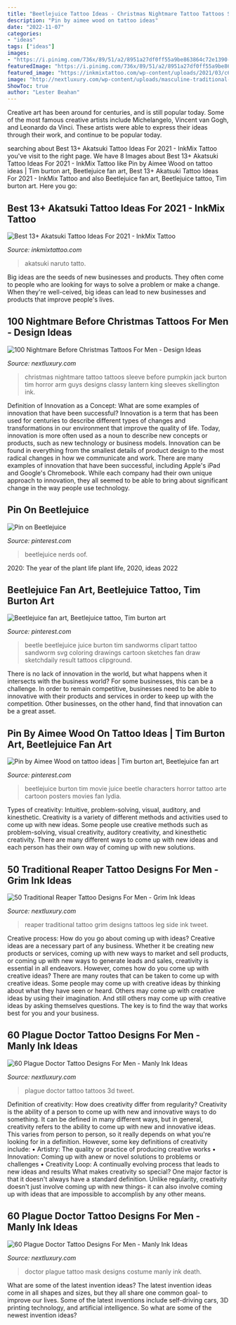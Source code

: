 ```yaml
---
title: "Beetlejuice Tattoo Ideas - Christmas Nightmare Tattoo Tattoos Sleeve Before Pumpkin Jack Burton Tim Horror Arm Guys Designs Classy Lantern King Sleeves Skellington Ink"
description: "Pin by aimee wood on tattoo ideas"
date: "2022-11-07"
categories:
- "ideas"
tags: ["ideas"]
images:
- "https://i.pinimg.com/736x/89/51/a2/8951a27df0ff55a9be863864c72e1390--tim-burton-art-beetle-juice.jpg"
featuredImage: "https://i.pinimg.com/736x/89/51/a2/8951a27df0ff55a9be863864c72e1390--tim-burton-art-beetle-juice.jpg"
featured_image: "https://inkmixtattoo.com/wp-content/uploads/2021/03/c67a5ce4e0731a0739a1dcae064d6eb9.jpg"
image: "http://nextluxury.com/wp-content/uploads/masculine-traditional-reaper-tattoos-for-men-side-of-leg.jpg"
ShowToc: true
author: "Lester Beahan"
---
```



Creative art has been around for centuries, and is still popular today. Some of the most famous creative artists include Michelangelo, Vincent van Gogh, and Leonardo da Vinci. These artists were able to express their ideas through their work, and continue to be popular today.

	

		
searching about Best 13+ Akatsuki Tattoo Ideas For 2021 - InkMix Tattoo you've visit to the right page. We have 8 Images about Best 13+ Akatsuki Tattoo Ideas For 2021 - InkMix Tattoo like Pin by Aimee Wood on tattoo ideas | Tim burton art, Beetlejuice fan art, Best 13+ Akatsuki Tattoo Ideas For 2021 - InkMix Tattoo and also Beetlejuice fan art, Beetlejuice tattoo, Tim burton art. Here you go:
		
    
## Best 13+ Akatsuki Tattoo Ideas For 2021 - InkMix Tattoo

<img loading=lazy src="https://inkmixtattoo.com/wp-content/uploads/2021/03/c67a5ce4e0731a0739a1dcae064d6eb9.jpg" onerror="this.onerror=null;this.src='https://tse1.mm.bing.net/th?id=OIP.oV-bg5Wu1n01R1RCiEPBSgHaIl&amp;pid=15.1';" alt="Best 13+ Akatsuki Tattoo Ideas For 2021 - InkMix Tattoo">

_Source: inkmixtattoo.com_

>akatsuki naruto tatto. 

	

Big ideas are the seeds of new businesses and products. They often come to people who are looking for ways to solve a problem or make a change. When they're well-ceived, big ideas can lead to new businesses and products that improve people's lives.

    
## 100 Nightmare Before Christmas Tattoos For Men - Design Ideas

<img loading=lazy src="http://nextluxury.com/wp-content/uploads/shaded-black-ink-amazing-guys-night-before-christmas-tattoo-sleeves.jpg" onerror="this.onerror=null;this.src='https://tse2.mm.bing.net/th?id=OIP.2dofiijibeSU5a48Jy5icwHaHa&amp;pid=15.1';" alt="100 Nightmare Before Christmas Tattoos For Men - Design Ideas">

_Source: nextluxury.com_

>christmas nightmare tattoo tattoos sleeve before pumpkin jack burton tim horror arm guys designs classy lantern king sleeves skellington ink. 

	

Definition of Innovation as a Concept: What are some examples of innovation that have been successful?
Innovation is a term that has been used for centuries to describe different types of changes and transformations in our environment that improve the quality of life. Today, innovation is more often used as a noun to describe new concepts or products, such as new technology or business models. Innovation can be found in everything from the smallest details of product design to the most radical changes in how we communicate and work.
There are many examples of innovation that have been successful, including Apple's iPad and Google's Chromebook. While each company had their own unique approach to innovation, they all seemed to be able to bring about significant change in the way people use technology.

    
## Pin On Beetlejuice

<img loading=lazy src="https://i.pinimg.com/736x/5c/71/66/5c7166d73285778ce160758fdf6e8dd0.jpg" onerror="this.onerror=null;this.src='https://tse1.mm.bing.net/th?id=OIP.3YteKQkI9kS5CRilTzjpfgHaHK&amp;pid=15.1';" alt="Pin on Beetlejuice">

_Source: pinterest.com_

>beetlejuice nerds oof. 

	

2020: The year of the plant life
plant life, 2020, ideas 2022

    
## Beetlejuice Fan Art, Beetlejuice Tattoo, Tim Burton Art

<img loading=lazy src="https://i.pinimg.com/736x/98/1e/f1/981ef1e9af459aaeedf531b8f689a877--beetle-juice-tim-burton.jpg" onerror="this.onerror=null;this.src='https://tse2.mm.bing.net/th?id=OIP.hsiHRsjsFCqn3o3d5WL5tgHaKP&amp;pid=15.1';" alt="Beetlejuice fan art, Beetlejuice tattoo, Tim burton art">

_Source: pinterest.com_

>beetle beetlejuice juice burton tim sandworms clipart tattoo sandworm svg coloring drawings cartoon sketches fan draw sketchdaily result tattoos clipground. 

	

There is no lack of innovation in the world, but what happens when it intersects with the business world? For some businesses, this can be a challenge. In order to remain competitive, businesses need to be able to innovative with their products and services in order to keep up with the competition. Other businesses, on the other hand, find that innovation can be a great asset.

    
## Pin By Aimee Wood On Tattoo Ideas | Tim Burton Art, Beetlejuice Fan Art

<img loading=lazy src="https://i.pinimg.com/736x/89/51/a2/8951a27df0ff55a9be863864c72e1390--tim-burton-art-beetle-juice.jpg" onerror="this.onerror=null;this.src='https://tse4.mm.bing.net/th?id=OIP.pjvGbJdqxiK9Ks1UB49TLAHaKs&amp;pid=15.1';" alt="Pin by Aimee Wood on tattoo ideas | Tim burton art, Beetlejuice fan art">

_Source: pinterest.com_

>beetlejuice burton tim movie juice beetle characters horror tattoo arte cartoon posters movies fan lydia. 

	

Types of creativity: Intuitive, problem-solving, visual, auditory, and kinesthetic.
Creativity is a variety of different methods and activities used to come up with new ideas. Some people use creative methods such as problem-solving, visual creativity, auditory creativity, and kinesthetic creativity. There are many different ways to come up with new ideas and each person has their own way of coming up with new solutions.

    
## 50 Traditional Reaper Tattoo Designs For Men - Grim Ink Ideas

<img loading=lazy src="http://nextluxury.com/wp-content/uploads/masculine-traditional-reaper-tattoos-for-men-side-of-leg.jpg" onerror="this.onerror=null;this.src='https://tse2.mm.bing.net/th?id=OIP.ltgS9XR0ntxK2XRVXC54AAHaHa&amp;pid=15.1';" alt="50 Traditional Reaper Tattoo Designs For Men - Grim Ink Ideas">

_Source: nextluxury.com_

>reaper traditional tattoo grim designs tattoos leg side ink tweet. 

	

Creative process: How do you go about coming up with ideas?
Creative ideas are a necessary part of any business. Whether it be creating new products or services, coming up with new ways to market and sell products, or coming up with new ways to generate leads and sales, creativity is essential in all endeavors. However, comes how do you come up with creative ideas? There are many routes that can be taken to come up with creative ideas. Some people may come up with creative ideas by thinking about what they have seen or heard. Others may come up with creative ideas by using their imagination. And still others may come up with creative ideas by asking themselves questions. The key is to find the way that works best for you and your business.

    
## 60 Plague Doctor Tattoo Designs For Men - Manly Ink Ideas

<img loading=lazy src="http://nextluxury.com/wp-content/uploads/small-3d-leg-calf-plague-doctor-tattoos-male.jpg" onerror="this.onerror=null;this.src='https://tse4.mm.bing.net/th?id=OIP.bwMbYHAR-rQeL6XnxMN3KgHaHa&amp;pid=15.1';" alt="60 Plague Doctor Tattoo Designs For Men - Manly Ink Ideas">

_Source: nextluxury.com_

>plague doctor tattoo tattoos 3d tweet. 

	

Definition of creativity: How does creativity differ from regularity?
Creativity is the ability of a person to come up with new and innovative ways to do something. It can be defined in many different ways, but in general, creativity refers to the ability to come up with new and innovative ideas. This varies from person to person, so it really depends on what you're looking for in a definition. However, some key definitions of creativity include: • Artistry: The quality or practice of producing creative works • Innovation: Coming up with anew or novel solutions to problems or challenges • Creativity Loop: A continually evolving process that leads to new ideas and results 
What makes creativity so special? One major factor is that it doesn't always have a standard definition. Unlike regularity, creativity doesn't just involve coming up with new things- it can also involve coming up with ideas that are impossible to accomplish by any other means.

    
## 60 Plague Doctor Tattoo Designs For Men - Manly Ink Ideas

<img loading=lazy src="http://nextluxury.com/wp-content/uploads/guys-thigh-plague-doctor-mask-tattoo-deisgns.jpg" onerror="this.onerror=null;this.src='https://tse1.mm.bing.net/th?id=OIP.POS3npGkPdTHY1BVIukXGwHaHa&amp;pid=15.1';" alt="60 Plague Doctor Tattoo Designs For Men - Manly Ink Ideas">

_Source: nextluxury.com_

>doctor plague tattoo mask designs costume manly ink death. 

	

What are some of the latest invention ideas?
The latest invention ideas come in all shapes and sizes, but they all share one common goal- to improve our lives. Some of the latest inventions include self-driving cars, 3D printing technology, and artificial intelligence. So what are some of the newest invention ideas?

